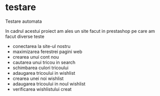 # testare
Testare automata

In cadrul acestui proiect am ales un site facut in prestashop pe care am facut diverse teste
- conectarea la site-ul nostru
- maximizarea ferestrei pagini web
- crearea unui cont nou
- cautarea unui tricou in search
- schimbarea culori tricoului
- adaugarea tricoului in wishlist
- crearea unei noi wishlist
- adaugarea tricoului in noul wishlist
- verificarea wishlistului creat
         
